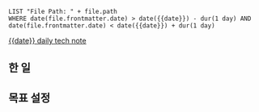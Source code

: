```dataview
LIST "File Path: " + file.path
WHERE date(file.frontmatter.date) > date({{date}}) - dur(1 day) AND date(file.frontmatter.date) < date({{date}}) + dur(1 day)
```

[{{date}} daily tech note](/topic/tech-review/T{{date}}/T{{date}})

## 한 일

## 목표 설정
